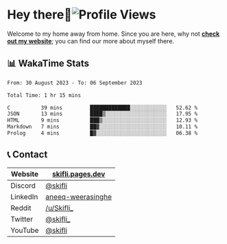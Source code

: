 # Hey there:wave:![Profile Views](https://komarev.com/ghpvc/?username=skifli)

Welcome to my home away from home. Since you are here, why not [**check out my website**](https://skifli.pages.dev); you can find our more about myself there.

## 📊 WakaTime Stats

<!--START_SECTION:waka-->

```txt
From: 30 August 2023 - To: 06 September 2023

Total Time: 1 hr 15 mins

C          39 mins         █████████████░░░░░░░░░░░░   52.62 %
JSON       13 mins         ████▒░░░░░░░░░░░░░░░░░░░░   17.95 %
HTML       9 mins          ███▒░░░░░░░░░░░░░░░░░░░░░   12.93 %
Markdown   7 mins          ██▓░░░░░░░░░░░░░░░░░░░░░░   10.11 %
Prolog     4 mins          █▓░░░░░░░░░░░░░░░░░░░░░░░   06.38 %
```

<!--END_SECTION:waka-->

## 📞 Contact

| Website  | [skifli.pages.dev](https://skifli.pages.dev)                       |
|----------|--------------------------------------------------------------------|
| Discord  | [@skifli](https://discord.com/users/1072069875993956372)           |
| LinkedIn | [aneeq-weerasinghe](https://www.linkedin.com/in/aneeq-weerasinghe) |
| Reddit   | [/u/Skifli_](https://www.reddit.com/user/skifli_)                  |
| Twitter  | [@skifli_](https://twitter.com/@skifli_)                           |
| YouTube  | [@skifli](https://www.youtube.com/channel/@skifli)                 |
